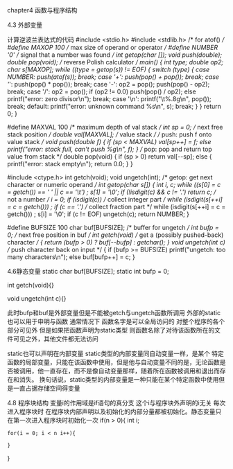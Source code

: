 chapter4 函数与程序结构

4.3 外部变量

计算逆波兰表达式的代码
 #include <stdio.h>
 #include <stdlib.h> /* for atof() */
 #define MAXOP 100 /* max size of operand or operator */
 #define NUMBER '0' /* signal that a number was found */
 int getop(char []);
 void push(double);
 double pop(void);
 /* reverse Polish calculator */
 main()
 {
 int type;
 double op2;
 char s[MAXOP];
  while ((type = getop(s)) != EOF) {
    switch (type) {
    case NUMBER:
        push(atof(s));
 break;
    case '+':
        push(pop() + pop());
 break;
    case '*':
        push(pop() * pop());
 break;
    case '-':
        op2 = pop();
        push(pop() - op2);
 break;
    case '/':
        op2 = pop();
        if (op2 != 0.0)
            push(pop() / op2);
        else
            printf("error: zero divisor\n");
 break;
    case '\n':
        printf("\t%.8g\n", pop());
 break;
    default:
        printf("error: unknown command %s\n", s);
 break;
      }
    }
    return 0;
 }

 #define MAXVAL 100 /* maximum depth of val stack */
 int sp = 0; /* next free stack position */
 double val[MAXVAL]; /* value stack */
 /* push: push f onto value stack */
 void push(double f)
 {
    if (sp < MAXVAL)
        val[sp++] = f;
    else
        printf("error: stack full, can't push %g\n", f);
 }
 /* pop: pop and return top value from stack */
 double pop(void)
 {
    if (sp > 0)
        return val[--sp];
    else {
        printf("error: stack empty\n");
    return 0.0;
    }
 }


 #include <ctype.h>
 int getch(void);
 void ungetch(int);
 /* getop: get next character or numeric operand */
 int getop(char s[])
 {
    int i, c;
    while ((s[0] = c = getch()) == ' ' || c == '\t')
 ;
    s[1] = '\0';
    if (!isdigit(c) && c != '.')
        return c; /* not a number */
    i = 0;
    if (isdigit(c)) /* collect integer part */
    while (isdigit(s[++i] = c = getch()))
    ;
    if (c == '.') /* collect fraction part */
    while (isdigit(s[++i] = c = getch()))
    ;
    s[i] = '\0';
    if (c != EOF)
        ungetch(c);
    return NUMBER;
 }


  #define BUFSIZE 100
 char buf[BUFSIZE]; /* buffer for ungetch */
 int bufp = 0; /* next free position in buf */
 int getch(void) /* get a (possibly pushed-back) character */
 {
    return (bufp > 0) ? buf[--bufp] : getchar();
 }
    void ungetch(int c) /* push character back on input */
 {
    if (bufp >= BUFSIZE)
        printf("ungetch: too many characters\n");
    else
        buf[bufp++] = c;
 }

 4.6静态变量
 static char buf[BUFSIZE];
 static int bufp = 0;

 int getch(void){}

 void ungetch(int c){}

 此时bufp和buf是外部变量但是不能被getch与ungetch函数所调用
 外部的static也可以用于申明与函数 通常情况下 函数名字是可以全局访问的
 对整个程序的各个部分可见外 但是如果把函数声明为static类型 则函数名除了对待该函数所在的文件可见之外，其他文件都无法访问

 static也可以声明在内部变量 static类型的内部变量同自动变量一样，是某个
 特定函数的局部变量，只能在该函数中使用，但是他与自动变量不同的是，无论函数是否被调用，他一直存在，而不是像自动变量那样，随着所在函数被调用和退出而存在和消失。 换句话说，static类型的内部变量是一种只能在某个特定函数中使用但是一直占据存储空间得变量

4.8 程序块结构
变量i的作用域是if语句的真分支 这个i与程序块外声明的i无关 每次进入程序块时
在程序块内部声明以及初始化的内部分量都被初始化。静态变量只在第一次进入程序块时初始化一次
if(n > 0){
    int i;

    for(i = 0; i < n i++){

    }
}
